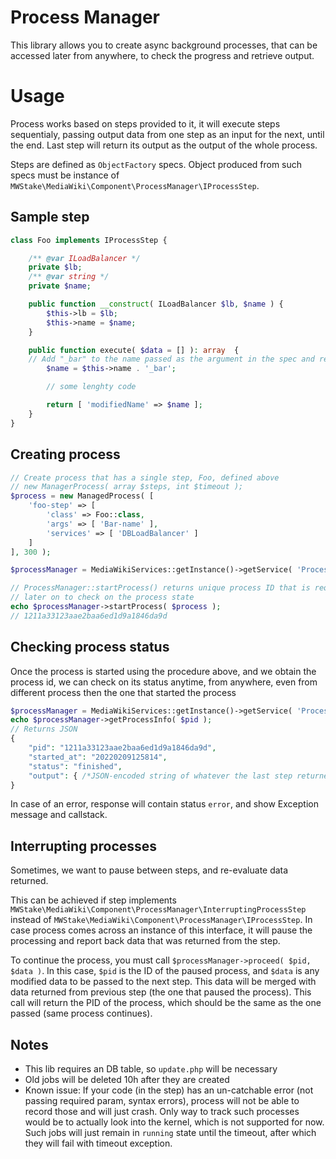 # Process Manager

This library allows you to create async background processes, that can be accessed later from anywhere,
to check the progress and retrieve output.

# Usage

Process works based on steps provided to it, it will execute steps sequentialy, passing output data from one step
as an input for the next, until the end. Last step will return its output as the output of the whole process.

Steps are defined as `ObjectFactory` specs. Object produced from such specs must be instance of `MWStake\MediaWiki\Component\ProcessManager\IProcessStep`.

## Sample step
```php
class Foo implements IProcessStep {

	/** @var ILoadBalancer */
	private $lb;
	/** @var string */
	private $name;

	public function __construct( ILoadBalancer $lb, $name ) {
		$this->lb = $lb;
		$this->name = $name;
	}

	public function execute( $data = [] ): array  {
	// Add "_bar" to the name passed as the argument in the spec and return it
		$name = $this->name . '_bar';

		// some lenghty code

		return [ 'modifiedName' => $name ];
	}
}
```

## Creating process
```php
// Create process that has a single step, Foo, defined above
// new ManagerProcess( array $steps, int $timeout );
$process = new ManagedProcess( [
	'foo-step' => [
		'class' => Foo::class,
		'args' => [ 'Bar-name' ],
		'services' => [ 'DBLoadBalancer' ]
	]
], 300 );

$processManager = MediaWikiServices::getInstance()->getService( 'ProcessManager' );

// ProcessManager::startProcess() returns unique process ID that is required
// later on to check on the process state
echo $processManager->startProcess( $process );
// 1211a33123aae2baa6ed1d9a1846da9d
```

## Checking process status

Once the process is started using the procedure above, and we obtain the process id, we can check on its status
anytime, from anywhere, even from different process then the one that started the process

```php
$processManager = MediaWikiServices::getInstance()->getService( 'ProcessManager' );
echo $processManager->getProcessInfo( $pid );
// Returns JSON
{
	"pid": "1211a33123aae2baa6ed1d9a1846da9d",
	"started_at": "20220209125814",
	"status": "finished",
	"output": { /*JSON-encoded string of whatever the last step returned as output*/ }
}
```

In case of an error, response will contain status `error`, and show Exception message and callstack.

## Interrupting processes
Sometimes, we want to pause between steps, and re-evaluate data returned.

This can be achieved if step implements `MWStake\MediaWiki\Component\ProcessManager\InterruptingProcessStep` instead of `MWStake\MediaWiki\Component\ProcessManager\IProcessStep`.
In case process comes across an instance of this interface, it will pause the processing and report back data that was returned from the step.

To continue the process, you must call `$processManager->proceed( $pid, $data )`. In this case, `$pid` is the ID of the paused process, 
and `$data` is any modified data to be passed to the next step. This data will be merged with data returned from previous step (the one that paused the process).
This call will return the PID of the process, which should be the same as the one passed (same process continues).

## Notes

- This lib requires an DB table, so `update.php` will be necessary
- Old jobs will be deleted 10h after they are created
- Known issue: If your code (in the step) has an un-catchable error (not passing required param, syntax errors), process will
not be able to record those and will just crash. Only way to track such processes would be to actually look into the kernel,
  which is not supported for now. Such jobs will just remain in `running` state until the timeout, after which they will fail
  with timeout exception.
